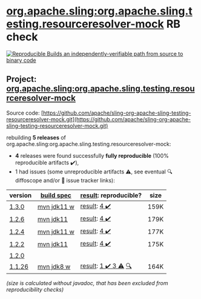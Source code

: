 [org.apache.sling:org.apache.sling.testing.resourceresolver-mock](https://search.maven.org/artifact/org.apache.sling/org.apache.sling.testing.resourceresolver-mock/) RB check
=======

[![Reproducible Builds](https://reproducible-builds.org/images/logos/rb.svg) an independently-verifiable path from source to binary code](https://reproducible-builds.org/)

## Project: [org.apache.sling:org.apache.sling.testing.resourceresolver-mock](https://search.maven.org/artifact/org.apache.sling/org.apache.sling.testing.resourceresolver-mock/)

Source code: [https://github.com/apache/sling-org-apache-sling-testing-resourceresolver-mock.git](https://github.com/apache/sling-org-apache-sling-testing-resourceresolver-mock.git)

rebuilding **5 releases** of org.apache.sling:org.apache.sling.testing.resourceresolver-mock:
- **4** releases were found successfully **fully reproducible** (100% reproducible artifacts :heavy_check_mark:),
- 1 had issues (some unreproducible artifacts :warning:, see eventual :mag: diffoscope and/or :memo: issue tracker links):

| version | [build spec](/BUILDSPEC.md) | [result](https://reproducible-builds.org/docs/jvm/): reproducible? | size |
| -- | --------- | ------ | -- |
| [1.3.0](https://search.maven.org/artifact/org.apache.sling/org.apache.sling.testing.resourceresolver-mock/1.3.0/pom) | [mvn jdk11 w](org.apache.sling.testing.resourceresolver-mock-1.3.0.buildspec) | [result](org.apache.sling.testing.resourceresolver-mock-1.3.0.buildinfo): [4 :heavy_check_mark: ](org.apache.sling.testing.resourceresolver-mock-1.3.0.buildcompare) | 159K |
| [1.2.6](https://search.maven.org/artifact/org.apache.sling/org.apache.sling.testing.resourceresolver-mock/1.2.6/pom) | [mvn jdk11](org.apache.sling.testing.resourceresolver-mock-1.2.6.buildspec) | [result](org.apache.sling.testing.resourceresolver-mock-1.2.6.buildinfo): [4 :heavy_check_mark: ](org.apache.sling.testing.resourceresolver-mock-1.2.6.buildcompare) | 179K |
| [1.2.4](https://search.maven.org/artifact/org.apache.sling/org.apache.sling.testing.resourceresolver-mock/1.2.4/pom) | [mvn jdk11 w](org.apache.sling.testing.resourceresolver-mock-1.2.4.buildspec) | [result](org.apache.sling.testing.resourceresolver-mock-1.2.4.buildinfo): [4 :heavy_check_mark: ](org.apache.sling.testing.resourceresolver-mock-1.2.4.buildcompare) | 177K |
| [1.2.2](https://search.maven.org/artifact/org.apache.sling/org.apache.sling.testing.resourceresolver-mock/1.2.2/pom) | [mvn jdk11](org.apache.sling.testing.resourceresolver-mock-1.2.2.buildspec) | [result](org.apache.sling.testing.resourceresolver-mock-1.2.2.buildinfo): [4 :heavy_check_mark: ](org.apache.sling.testing.resourceresolver-mock-1.2.2.buildcompare) | 175K |
| [1.2.0](https://search.maven.org/artifact/org.apache.sling/org.apache.sling.testing.resourceresolver-mock/1.2.0/pom) | | | |
| [1.1.26](https://search.maven.org/artifact/org.apache.sling/org.apache.sling.testing.resourceresolver-mock/1.1.26/pom) | [mvn jdk8 w](org.apache.sling.testing.resourceresolver-mock-1.1.26.buildspec) | [result](org.apache.sling.testing.resourceresolver-mock-1.1.26.buildinfo): [1 :heavy_check_mark:  3 :warning:](org.apache.sling.testing.resourceresolver-mock-1.1.26.buildcompare) [:mag:](org.apache.sling.testing.resourceresolver-mock-1.1.26.diffoscope) | 164K |

<i>(size is calculated without javadoc, that has been excluded from reproducibility checks)</i>
